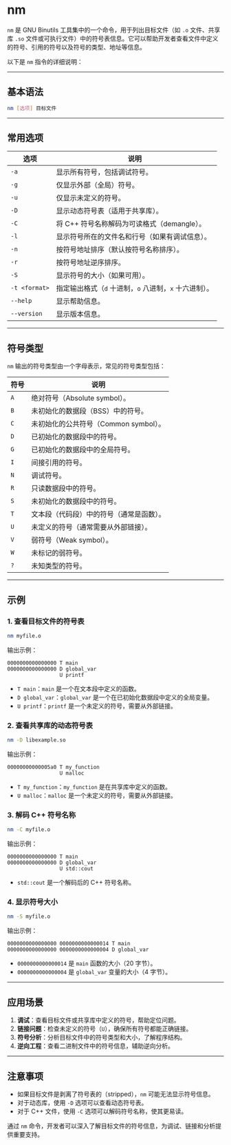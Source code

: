 # nm

`nm` 是 GNU Binutils 工具集中的一个命令，用于列出目标文件（如 `.o` 文件、共享库 `.so` 文件或可执行文件）中的符号表信息。它可以帮助开发者查看文件中定义的符号、引用的符号以及符号的类型、地址等信息。

以下是 `nm` 指令的详细说明：

---

## 基本语法

```bash
nm [选项] 目标文件
```

---

## 常用选项

| 选项          | 说明                                                   |
| ------------- | ------------------------------------------------------ |
| `-a`          | 显示所有符号，包括调试符号。                           |
| `-g`          | 仅显示外部（全局）符号。                               |
| `-u`          | 仅显示未定义的符号。                                   |
| `-D`          | 显示动态符号表（适用于共享库）。                       |
| `-C`          | 将 C++ 符号名称解码为可读格式（demangle）。            |
| `-l`          | 显示符号所在的文件名和行号（如果有调试信息）。         |
| `-n`          | 按符号地址排序（默认按符号名称排序）。                 |
| `-r`          | 按符号地址逆序排序。                                   |
| `-S`          | 显示符号的大小（如果可用）。                           |
| `-t <format>` | 指定输出格式（`d` 十进制，`o` 八进制，`x` 十六进制）。 |
| `--help`      | 显示帮助信息。                                         |
| `--version`   | 显示版本信息。                                         |

---

## 符号类型

`nm` 输出的符号类型由一个字母表示，常见的符号类型包括：

| 符号 | 说明                                     |
| ---- | ---------------------------------------- |
| `A`  | 绝对符号（Absolute symbol）。            |
| `B`  | 未初始化的数据段（BSS）中的符号。        |
| `C`  | 未初始化的公共符号（Common symbol）。    |
| `D`  | 已初始化的数据段中的符号。               |
| `G`  | 已初始化的数据段中的全局符号。           |
| `I`  | 间接引用的符号。                         |
| `N`  | 调试符号。                               |
| `R`  | 只读数据段中的符号。                     |
| `S`  | 未初始化的数据段中的符号。               |
| `T`  | 文本段（代码段）中的符号（通常是函数）。 |
| `U`  | 未定义的符号（通常需要从外部链接）。     |
| `V`  | 弱符号（Weak symbol）。                  |
| `W`  | 未标记的弱符号。                         |
| `?`  | 未知类型的符号。                         |

---

## 示例

### 1. 查看目标文件的符号表

```bash
nm myfile.o
```

输出示例：

```
0000000000000000 T main
0000000000000000 D global_var
                 U printf
```

- `T main`：`main` 是一个在文本段中定义的函数。
- `D global_var`：`global_var` 是一个在已初始化数据段中定义的全局变量。
- `U printf`：`printf` 是一个未定义的符号，需要从外部链接。

### 2. 查看共享库的动态符号表

```bash
nm -D libexample.so
```

输出示例：

```
00000000000005a0 T my_function
                 U malloc
```

- `T my_function`：`my_function` 是在共享库中定义的函数。
- `U malloc`：`malloc` 是一个未定义的符号，需要从外部链接。

### 3. 解码 C++ 符号名称

```bash
nm -C myfile.o
```

输出示例：

```
0000000000000000 T main
0000000000000000 D global_var
                 U std::cout
```

- `std::cout` 是一个解码后的 C++ 符号名称。

### 4. 显示符号大小

```bash
nm -S myfile.o
```

输出示例：

```
0000000000000000 0000000000000014 T main
0000000000000000 0000000000000004 D global_var
```

- `0000000000000014` 是 `main` 函数的大小（20 字节）。
- `0000000000000004` 是 `global_var` 变量的大小（4 字节）。

---

## 应用场景

1. **调试**：查看目标文件或共享库中定义的符号，帮助定位问题。
2. **链接问题**：检查未定义的符号（`U`），确保所有符号都能正确链接。
3. **符号分析**：分析目标文件中的符号类型和大小，了解程序结构。
4. **逆向工程**：查看二进制文件中的符号信息，辅助逆向分析。

---

## 注意事项

- 如果目标文件是剥离了符号表的（stripped），`nm` 可能无法显示符号信息。
- 对于动态库，使用 `-D` 选项可以查看动态符号表。
- 对于 C++ 文件，使用 `-C` 选项可以解码符号名称，使其更易读。

通过 `nm` 命令，开发者可以深入了解目标文件的符号信息，为调试、链接和分析提供重要支持。
